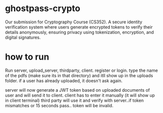 # ghostpass-crypto
Our submission for Cryptography Course (CS352). A secure identity verification system where users generate encrypted tokens to verify their details anonymously, ensuring privacy using tokenization, encryption, and digital signatures.

# how to run
Run server, upload_server, thirdparty, client. 
register or login.
type the name of the pdfs (make sure its in that directory) and itll show up in the uploads folder.
if a user has already uploaded, it doesn't ask again. 

server will now generate a JWT token based on uploaded documents of user and will send it to client.
client has to enter it manually (it will show up in client terminal)
third party will use it and verify with server..if token mismatches or 15 seconds pass.. token will be invalid.

